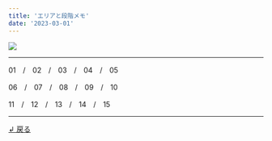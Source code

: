 ```yaml
---
title: 'エリアと段階メモ'
date: '2023-03-01'
---
```

![](/images/22.jpg)
***
01　/　02　/　03　/　04　/　05

06　/　07　/　08　/　09　/　10

11　/　12　/　13　/　14　/　15
***
[ ↲ 戻る ](/posts/0)
